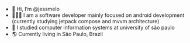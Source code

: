 - 👋 Hi, I’m @jessmelo
- 👩🏻‍💻 I am a software developer mainly focused on android development (currently studying jetpack compose and mvvm architecture)
- 📓 I studied computer information systems at university of são paulo
- 🌎 Currently living in São Paulo, Brazil
<!---
jessmelo/jessmelo is a ✨ special ✨ repository because its `README.md` (this file) appears on your GitHub profile.
You can click the Preview link to take a look at your changes.
--->

